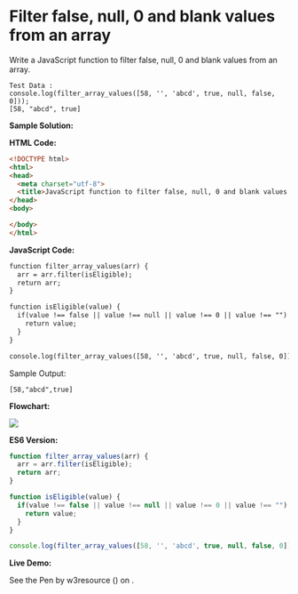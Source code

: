 # Filter false, null, 0 and blank values from an array

Write a JavaScript function to filter false, null, 0 and blank values from an array.

```
Test Data :
console.log(filter_array_values([58, '', 'abcd', true, null, false, 0]));
[58, "abcd", true]
```

**Sample Solution:**

**HTML Code:**

```html
<!DOCTYPE html>
<html>
<head>
  <meta charset="utf-8">
  <title>JavaScript function to filter false, null, 0 and blank values from an array</title>
</head>
<body>

</body>
</html>

```

**JavaScript Code:**

```html
function filter_array_values(arr) {
  arr = arr.filter(isEligible);
  return arr;
}

function isEligible(value) {
  if(value !== false || value !== null || value !== 0 || value !== "") {
    return value;
  }
}

console.log(filter_array_values([58, '', 'abcd', true, null, false, 0]));

```

Sample Output:

```
[58,"abcd",true]

```

**Flowchart:**

![](https://www.w3resource.com/w3r_images/javascript-array-exercise-39.png)  

**ES6 Version:**

```javascript
function filter_array_values(arr) {
  arr = arr.filter(isEligible);
  return arr;
}

function isEligible(value) {
  if(value !== false || value !== null || value !== 0 || value !== "") {
    return value;
  }
}

console.log(filter_array_values([58, '', 'abcd', true, null, false, 0]));

```

**Live Demo:**

<section class="expand-codepen"><p data-height="380" data-theme-id="dark" data-slug-hash="aLwxRv" data-default-tab="js,result" data-user="w3resource" data-embed-version="2" data-pen-title="JavaScript - Filter false, null, 0 and blank values from an array-array-ex- 39" data-editable="true" class="codepen">See the Pen by w3resource () on .</p><codepen></codepen></section>